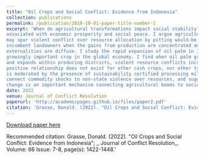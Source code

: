 ```yaml
---
title: "Oil Crops and Social Conflict: Evidence from Indonesia"
collection: publications
permalink: /publication/2010-10-01-paper-title-number-2
excerpt: 'When do agricultural transformations impact social stability? Cash crops are typically
associated with economic prosperity and social peace. I argue agricultural booms
may spur violent conflict over resource allocation by pitting would-be producers against
incumbent landowners when the gains from production are concentrated and the negative
externalities are diffuse. I study the rapid expansion of oil palm in Indonesia, a
growingly important crop in the global economy. I find when oil palm grows more valuable
and expands within producing districts, violent resource conflicts increase. The
positive relationship does not exist for other cash crops, nor other types of conflict, and
is moderated by the presence of sustainability certified processing mills. The results
connect commodity shocks to non-state violence over resources, and suggest land use
change is an important mechanism connecting agricultural booms to social conflict.'
date: 2022
venue: Journal of Conflict Resolution 
paperurl: 'http://academicpages.github.io/files/paper2.pdf'
citation: 'Grasse, Donald. (2022). "Oil Crops and Social Conflict: Evidence from Indonesia"; _ Journal of Conflict Resolution_. Volume: 66 Issue: 7-8, page(s): 1422-1448.'
---
```


[Download paper here](http://donaldgrasse.github.io/files/crops-conflict-2022-accepted.pdf)

Recommended citation: Grasse, Donald. (2022). "Oil Crops and Social Conflict: Evidence from Indonesia"; _ Journal of Conflict Resolution_. Volume: 66 Issue: 7-8, page(s): 1422-1448.'

